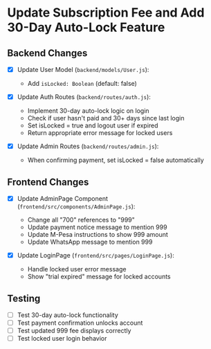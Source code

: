 # Update Subscription Fee and Add 30-Day Auto-Lock Feature

## Backend Changes

- [x] Update User Model (`backend/models/User.js`):

  - Add `isLocked: Boolean` (default: false)

- [x] Update Auth Routes (`backend/routes/auth.js`):

  - Implement 30-day auto-lock logic on login
  - Check if user hasn't paid and 30+ days since last login
  - Set isLocked = true and logout user if expired
  - Return appropriate error message for locked users

- [x] Update Admin Routes (`backend/routes/admin.js`):
  - When confirming payment, set isLocked = false automatically

## Frontend Changes

- [x] Update AdminPage Component (`frontend/src/components/AdminPage.js`):

  - Change all "700" references to "999"
  - Update payment notice message to mention 999
  - Update M-Pesa instructions to show 999 amount
  - Update WhatsApp message to mention 999

- [x] Update LoginPage (`frontend/src/pages/LoginPage.js`):
  - Handle locked user error message
  - Show "trial expired" message for locked accounts

## Testing

- [ ] Test 30-day auto-lock functionality
- [ ] Test payment confirmation unlocks account
- [ ] Test updated 999 fee displays correctly
- [ ] Test locked user login behavior
